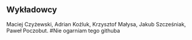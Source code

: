 ## Wykładowcy
Maciej Czyżewski, Adrian Koźluk, Krzysztof Małysa, Jakub Szcześniak, Paweł Poczobut.
#Nie ogarniam tego githuba
